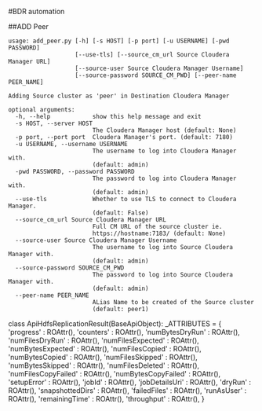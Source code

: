 #BDR automation

##ADD Peer

```(python27) ssiddiqui-MBP15:bdr ssiddiqui$ python add_peer.py -h
usage: add_peer.py [-h] [-s HOST] [-p port] [-u USERNAME] [-pwd PASSWORD]
                   [--use-tls] [--source_cm_url Source Cloudera Manager URL]
                   [--source-user Source Cloudera Manager Username]
                   [--source-password SOURCE_CM_PWD] [--peer-name PEER_NAME]

Adding Source cluster as 'peer' in Destination Cloudera Manager

optional arguments:
  -h, --help            show this help message and exit
  -s HOST, --server HOST
                        The Cloudera Manager host (default: None)
  -p port, --port port  Cloudera Manager's port. (default: 7180)
  -u USERNAME, --username USERNAME
                        The username to log into Cloudera Manager with.
                        (default: admin)
  -pwd PASSWORD, --password PASSWORD
                        The password to log into Cloudera Manager with.
                        (default: admin)
  --use-tls             Whether to use TLS to connect to Cloudera Manager.
                        (default: False)
  --source_cm_url Source Cloudera Manager URL
                        Full CM URL of the source cluster ie.
                        https://hostname:7183/ (default: None)
  --source-user Source Cloudera Manager Username
                        The username to log into Source Cloudera Manager with.
                        (default: admin)
  --source-password SOURCE_CM_PWD
                        The password to log into Source Cloudera Manager with.
                        (default: admin)
  --peer-name PEER_NAME
                        ALias Name to be created of the Source cluster
                        (default: peer1)

```













class ApiHdfsReplicationResult(BaseApiObject):
  _ATTRIBUTES = {
    'progress'            : ROAttr(),
    'counters'            : ROAttr(),
    'numBytesDryRun'      : ROAttr(),
    'numFilesDryRun'      : ROAttr(),
    'numFilesExpected'    : ROAttr(),
    'numBytesExpected'    : ROAttr(),
    'numFilesCopied'      : ROAttr(),
    'numBytesCopied'      : ROAttr(),
    'numFilesSkipped'     : ROAttr(),
    'numBytesSkipped'     : ROAttr(),
    'numFilesDeleted'     : ROAttr(),
    'numFilesCopyFailed'  : ROAttr(),
    'numBytesCopyFailed'  : ROAttr(),
    'setupError'          : ROAttr(),
    'jobId'               : ROAttr(),
    'jobDetailsUri'       : ROAttr(),
    'dryRun'              : ROAttr(),
    'snapshottedDirs'     : ROAttr(),
    'failedFiles'         : ROAttr(),
    'runAsUser'           : ROAttr(),
    'remainingTime'       : ROAttr(),
    'throughput'          : ROAttr(),
  }
